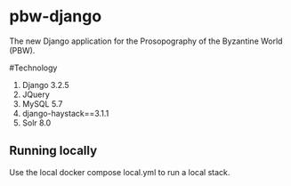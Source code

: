 # pbw-django

The new Django application for the Prosopography of the Byzantine World (PBW).

#Technology
1. Django 3.2.5
2. JQuery
3. MySQL 5.7
4. django-haystack==3.1.1
5. Solr 8.0

## Running locally

Use the local docker compose local.yml to run a local stack.